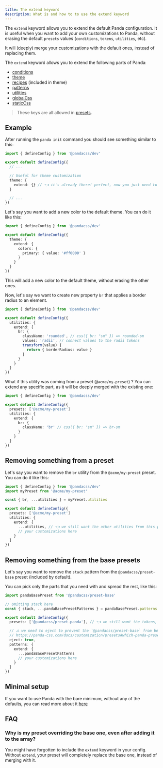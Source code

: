 ```yaml
---
title: The extend keyword
description: What is and how to to use the extend keyword
---
```


The `extend` keyword allows you to extend the default Panda configuration. It is useful when you want to add your own customizations to Panda, without erasing the default `presets` values (`conditions`, `tokens`, `utilities`, etc).

It will (deeply) merge your customizations with the default ones, instead of replacing them.

The `extend` keyword allows you to extend the following parts of Panda:

- [conditions](/docs/customization/conditions)
- [theme](/docs/customization/theme)
- [recipes](/docs/concepts/recipes) (included in theme)
- [patterns](/docs/customization/patterns)
- [utilities](/docs/customization/utilities)
- [globalCss](/docs/concepts/writing-styles#global-styles)
- [staticCss](/docs/guides/static)

> These keys are all allowed in [presets](/docs/customization/presets).

## Example

After running the `panda init` command you should see something similar to this:

```ts
import { defineConfig } from '@pandacss/dev'

export default defineConfig({
  // ...

  // Useful for theme customization
  theme: {
    extend: {} // 👈 it's already there! perfect, now you just need to add your customizations in this object
  }

  // ...
})
```

Let's say you want to add a new color to the default theme. You can do it like this:

```ts
import { defineConfig } from '@pandacss/dev'

export default defineConfig({
  theme: {
    extend: {
      colors: {
        primary: { value: '#ff0000' }
      }
    }
  }
})
```

This will add a new color to the default theme, without erasing the other ones.

Now, let's say we want to create new property `br` that applies a border radius to an element.

```ts
import { defineConfig } from '@pandacss/dev'

export default defineConfig({
  utilities: {
    extend: {
      br: {
        className: 'rounded', // css({ br: "sm" }) => rounded-sm
        values: 'radii', // connect values to the radii tokens
        transform(value) {
          return { borderRadius: value }
        }
      }
    }
  }
})
```

What if this utility was coming from a preset (`@acme/my-preset`) ? You can extend any specific part, as it will be deeply merged with the existing one:

```ts
import { defineConfig } from '@pandacss/dev'

export default defineConfig({
  presets: ['@acme/my-preset']
  utilities: {
    extend: {
      br: {
        className: 'br' // css({ br: "sm" }) => br-sm
      }
    }
  }
})
```

## Removing something from a preset

Let's say you want to remove the `br` utility from the `@acme/my-preset` preset. You can do it like this:

```ts
import { defineConfig } from '@pandacss/dev'
import myPreset from '@acme/my-preset'

const { br, ...utilities } = myPreset.utilities

export default defineConfig({
  presets: ['@acme/my-preset']
  utilities: {
    extend: {
      ...utilities, // 👈 we still want the other utilities from this preset
      // your customizations here
    }
  }
})
```

## Removing something from the base presets

Let's say you want to remove the `stack` pattern from the `@pandacss/preset-base` preset (included by default).

You can pick only the parts that you need with and spread the rest, like this:

```ts
import pandaBasePreset from '@pandacss/preset-base'

// omitting stack here
const { stack, ...pandaBasePresetPatterns } = pandaBasePreset.patterns

export default defineConfig({
  presets: ['@pandacss/preset-panda'], // 👈 we still want the tokens, breakpoints and textStyles from this preset

  // ⚠️ we need to eject to prevent the `@pandacss/preset-base` from being resolved
  // https://panda-css.com/docs/customization/presets#which-panda-presets-will-be-included-
  eject: true,
  patterns: {
    extend: {
      ...pandaBasePresetPatterns
      // your customizations here
    }
  }
})
```

## Minimal setup

If you want to use Panda with the bare minimum, without any of the defaults, you can read more about it [here](/docs/guides/minimal-setup)

## FAQ

### Why is my preset overriding the base one, even after adding it to the array?

You might have forgotten to include the `extend` keyword in your config. Without `extend`, your preset will completely replace the base one, instead of merging with it.
